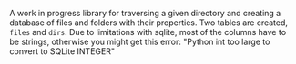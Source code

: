 A work in progress library for traversing a given directory and creating a database of files and folders with their properties. Two tables are created, `files` and `dirs`. Due to limitations with sqlite, most of the columns have to be strings, otherwise you might get this error: "Python int too large to convert to SQLite INTEGER" 

